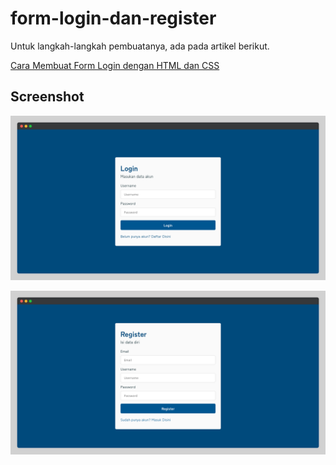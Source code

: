 # form-login-dan-register

Untuk langkah-langkah pembuatanya, ada pada artikel berikut.

[Cara Membuat Form Login dengan HTML dan CSS](https://www.narakode.com/membuat-form-login-dengan-html-css)

## Screenshot

![Login](login.png)

![Register](register.png)
